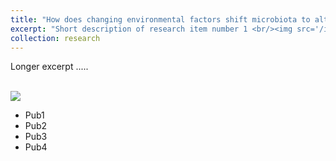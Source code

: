 ```yaml
---
title: "How does changing environmental factors shift microbiota to alter animal fitness?"
excerpt: "Short description of research item number 1 <br/><img src='/images/500x300.png'>"
collection: research
---
```


Longer excerpt .....

<br/><img src='/images/500x300.png'>

* Pub1
* Pub2
* Pub3
* Pub4